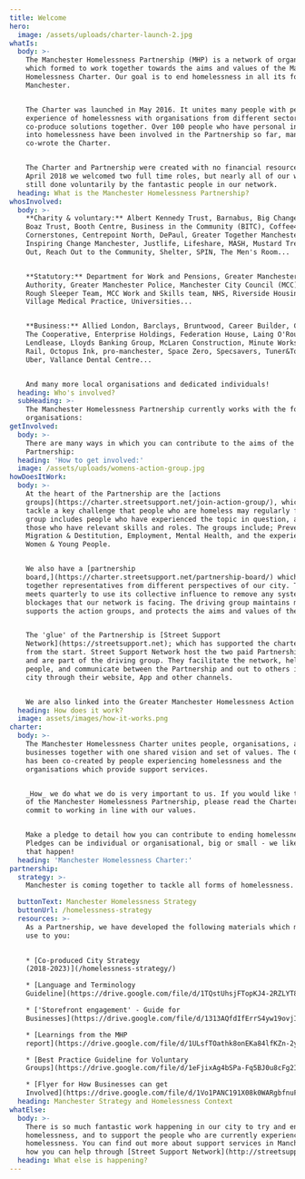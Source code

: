 ```yaml
---
title: Welcome
hero:
  image: /assets/uploads/charter-launch-2.jpg
whatIs:
  body: >-
    The Manchester Homelessness Partnership (MHP) is a network of organisations
    which formed to work together towards the aims and values of the Manchester
    Homelessness Charter. Our goal is to end homelessness in all its forms in
    Manchester.


    The Charter was launched in May 2016. It unites many people with personal
    experience of homelessness with organisations from different sectors, to
    co-produce solutions together. Over 100 people who have personal insight
    into homelessness have been involved in the Partnership so far, many of whom
    co-wrote the Charter.


    The Charter and Partnership were created with no financial resource. In
    April 2018 we welcomed two full time roles, but nearly all of our work is
    still done voluntarily by the fantastic people in our network.
  heading: What is the Manchester Homelessness Partnership?
whosInvolved:
  body: >-
    **Charity & voluntary:** Albert Kennedy Trust, Barnabus, Big Change MCR,
    Boaz Trust, Booth Centre, Business in the Community (BITC), Coffee4Craig,
    Cornerstones, Centrepoint North, DePaul, Greater Together Manchester,
    Inspiring Change Manchester, Justlife, Lifeshare, MASH, Mustard Tree, On the
    Out, Reach Out to the Community, Shelter, SPIN, The Men's Room...


    **Statutory:** Department for Work and Pensions, Greater Manchester Combined
    Authority, Greater Manchester Police, Manchester City Council (MCC), MCC
    Rough Sleeper Team, MCC Work and Skills team, NHS, Riverside Housing, Urban
    Village Medical Practice, Universities... 


    **Business:** Allied London, Barclays, Bruntwood, Career Builder, CityCo.,
    The Cooperative, Enterprise Holdings, Federation House, Laing O'Rourke,
    Lendlease, Lloyds Banking Group, McLaren Construction, Minute Works, Network
    Rail, Octopus Ink, pro-manchester, Space Zero, Specsavers, Tuner&Townsend,
    Uber, Vallance Dental Centre...


    And many more local organisations and dedicated individuals!
  heading: Who's involved?
  subHeading: >-
    The Manchester Homelessness Partnership currently works with the following
    organisations:
getInvolved:
  body: >-
    There are many ways in which you can contribute to the aims of the
    Partnership:
  heading: 'How to get involved:'
  image: /assets/uploads/womens-action-group.jpg
howDoesItWork:
  body: >-
    At the heart of the Partnership are the [actions
    groups](https://charter.streetsupport.net/join-action-group/), which each
    tackle a key challenge that people who are homeless may regularly face. Each
    group includes people who have experienced the topic in question, as well as
    those who have relevant skills and roles. The groups include; Prevention,
    Migration & Destitution, Employment, Mental Health, and the experiences of
    Women & Young People.


    We also have a [partnership
    board,](https://charter.streetsupport.net/partnership-board/) which brings
    together representatives from different perspectives of our city. The board
    meets quarterly to use its collective influence to remove any systemic
    blockages that our network is facing. The driving group maintains momentum,
    supports the action groups, and protects the aims and values of the charter.


    The 'glue' of the Partnership is [Street Support
    Network](https://streetsupport.net); which has supported the charter mission
    from the start. Street Support Network host the two paid Partnership roles
    and are part of the driving group. They facilitate the network, help connect
    people, and communicate between the Partnership and out to others in the
    city through their website, App and other channels.


    We are also linked into the Greater Manchester Homelessness Action Network.
  heading: How does it work?
  image: assets/images/how-it-works.png
charter:
  body: >-
    The Manchester Homelessness Charter unites people, organisations, and
    businesses together with one shared vision and set of values. The Charter
    has been co-created by people experiencing homelessness and the
    organisations which provide support services.


    _How_ we do what we do is very important to us. If you would like to be part
    of the Manchester Homelessness Partnership, please read the Charter and
    commit to working in line with our values. 


    Make a pledge to detail how you can contribute to ending homelessness.
    Pledges can be individual or organisational, big or small - we like the ones
    that happen!
  heading: 'Manchester Homelessness Charter:'
partnership:
  strategy: >-
    Manchester is coming together to tackle all forms of homelessness. Learn more about our strategy here:

  buttonText: Manchester Homelessness Strategy
  buttonUrl: /homelessness-strategy
  resources: >-
    As a Partnership, we have developed the following materials which may be of
    use to you:

    
    * [Co-produced City Strategy
    (2018-2023)](/homelessness-strategy/)

    * [Language and Terminology
    Guideline](https://drive.google.com/file/d/1TQstUhsjFTopKJ4-2RZLYT8YY4py9EUj/view?usp=sharing)

    * ['Storefront engagement' - Guide for
    Businesses](https://drive.google.com/file/d/1313AQfdIfErrS4yw19ovjINoFUl9otG6/view)

    * [Learnings from the MHP
    report](https://drive.google.com/file/d/1ULsfTOathk8onEKa84lfKZn-2yQm_MCF/view?usp=sharing)

    * [Best Practice Guideline for Voluntary
    Groups](https://drive.google.com/file/d/1eFjixAg4bSPa-Fq5BJ0u8cFg2I7Uoidl/view?usp=sharing) 

    * [Flyer for How Businesses can get
    Involved](https://drive.google.com/file/d/1Vo1PANC191X08k0WARgbfnuFiYPQkeCa/view)
  heading: Manchester Strategy and Homelessness Context
whatElse:
  body: >-
    There is so much fantastic work happening in our city to try and end
    homelessness, and to support the people who are currently experiencing
    homelessness. You can find out more about support services in Manchester and
    how you can help through [Street Support Network](http://streetsupport.net).
  heading: What else is happening?
---
```


